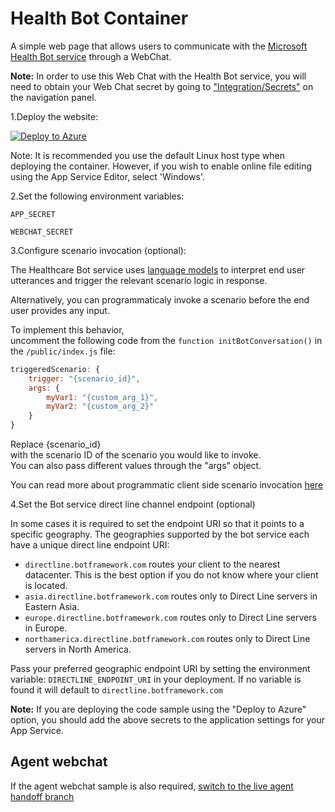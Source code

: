 # Health Bot Container

A simple web page that allows users to communicate with the [Microsoft Health Bot service](https://www.microsoft.com/en-us/research/project/health-bot/) through a WebChat.

**Note:** In order to use this Web Chat with the Health Bot service, you will need to obtain your Web Chat secret by going to ["Integration/Secrets"](./secrets.png) on the navigation panel.


1.Deploy the website:

[![Deploy to Azure](https://aka.ms/deploytoazurebutton)](https://portal.azure.com/#create/Microsoft.Template/uri/https%3A%2F%2Fraw.githubusercontent.com%2Fmicrosoft%2FHealthBotContainerSample%2Fazure_deploy%2Fazuredeploy.json)

Note: It is recommended you use the default Linux host type when deploying the container.
However, if you wish to enable online file editing using the App Service Editor, select 'Windows'.

2.Set the following environment variables:

`APP_SECRET`

`WEBCHAT_SECRET`

3.Configure scenario invocation (optional):

The Healthcare Bot service uses [language models](https://docs.microsoft.com/HealthBot/language_model_howto) to interpret end user utterances and trigger the relevant scenario logic in response.

Alternatively, you can programmaticaly invoke a scenario before the end user provides any input.

To implement this behavior, uncomment the following code from the `function initBotConversation()` in the `/public/index.js` file:
```javascript
triggeredScenario: {
    trigger: "{scenario_id}",
    args: {
        myVar1: "{custom_arg_1}",
        myVar2: "{custom_arg_2}"
    }
}
```
Replace {scenario_id} with the scenario ID of the scenario you would like to invoke.
You can also pass different values through the "args" object. 

You can read more about programmatic client side scenario invocation [here](https://docs.microsoft.com/HealthBot/integrations/programmatic_invocation)


4.Set the Bot service direct line channel endpoint (optional)

In some cases it is required to set the endpoint URI so that it points to a specific geography. The geographies supported by the bot service each have a unique direct line endpoint URI:

- `directline.botframework.com` routes your client to the nearest datacenter. This is the best option if you do not know where your client is located.
- `asia.directline.botframework.com` routes only to Direct Line servers in Eastern Asia.
- `europe.directline.botframework.com` routes only to Direct Line servers in Europe.
- `northamerica.directline.botframework.com` routes only to Direct Line servers in North America.

Pass your preferred geographic endpoint URI by setting the environment variable: `DIRECTLINE_ENDPOINT_URI` in your deployment. If no variable is found it will default to `directline.botframework.com`

**Note:** If you are deploying the code sample using the "Deploy to Azure" option, you should add the above secrets to the application settings for your App Service.

## Agent webchat
If the agent webchat sample is also required, [switch to the live agent handoff branch](https://github.com/Microsoft/HealthBotContainerSample/tree/live_agent_handoff)
